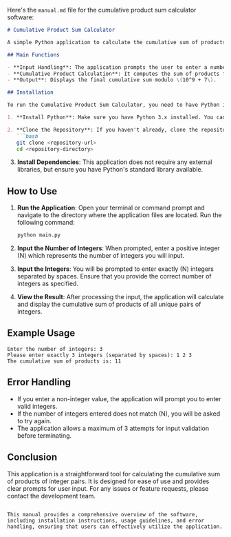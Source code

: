 Here's the `manual.md` file for the cumulative product sum calculator software:

```markdown
# Cumulative Product Sum Calculator

A simple Python application to calculate the cumulative sum of products of integer pairs from user input.

## Main Functions

- **Input Handling**: The application prompts the user to enter a number of integers and validates the input.
- **Cumulative Product Calculation**: It computes the sum of products for all unique pairs of integers in the provided list.
- **Output**: Displays the final cumulative sum modulo \(10^9 + 7\).

## Installation

To run the Cumulative Product Sum Calculator, you need to have Python installed on your machine. Follow these steps to set up the environment:

1. **Install Python**: Make sure you have Python 3.x installed. You can download it from [python.org](https://www.python.org/downloads/).

2. **Clone the Repository**: If you haven't already, clone the repository containing the application code.
   ```bash
   git clone <repository-url>
   cd <repository-directory>
   ```

3. **Install Dependencies**: This application does not require any external libraries, but ensure you have Python's standard library available.

## How to Use

1. **Run the Application**: Open your terminal or command prompt and navigate to the directory where the application files are located. Run the following command:
   ```bash
   python main.py
   ```

2. **Input the Number of Integers**: When prompted, enter a positive integer \(N\) which represents the number of integers you will input.

3. **Input the Integers**: You will be prompted to enter exactly \(N\) integers separated by spaces. Ensure that you provide the correct number of integers as specified.

4. **View the Result**: After processing the input, the application will calculate and display the cumulative sum of products of all unique pairs of integers.

## Example Usage

```plaintext
Enter the number of integers: 3
Please enter exactly 3 integers (separated by spaces): 1 2 3
The cumulative sum of products is: 11
```

## Error Handling

- If you enter a non-integer value, the application will prompt you to enter valid integers.
- If the number of integers entered does not match \(N\), you will be asked to try again.
- The application allows a maximum of 3 attempts for input validation before terminating.

## Conclusion

This application is a straightforward tool for calculating the cumulative sum of products of integer pairs. It is designed for ease of use and provides clear prompts for user input. For any issues or feature requests, please contact the development team.

```

This manual provides a comprehensive overview of the software, including installation instructions, usage guidelines, and error handling, ensuring that users can effectively utilize the application.